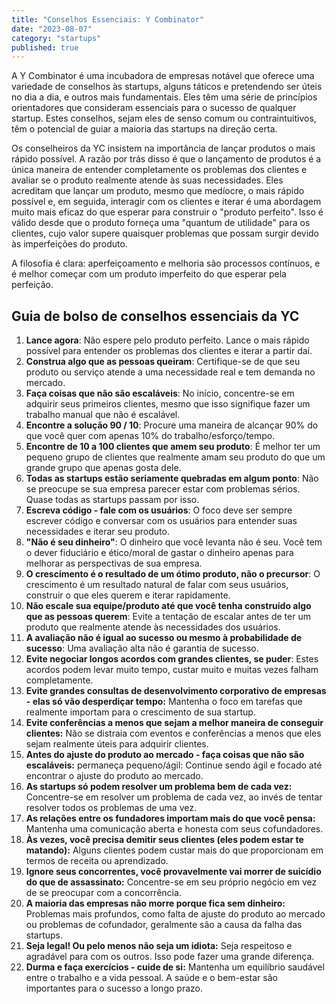 ```yaml
---
title: "Conselhos Essenciais: Y Combinator"
date: "2023-08-07"
category: "startups"
published: true
---
```


A Y Combinator é uma incubadora de empresas notável que oferece uma variedade de conselhos às startups, alguns táticos e pretendendo ser úteis no dia a dia, e outros mais fundamentais. Eles têm uma série de princípios orientadores que consideram essenciais para o sucesso de qualquer startup. Estes conselhos, sejam eles de senso comum ou contraintuitivos, têm o potencial de guiar a maioria das startups na direção certa.

Os conselheiros da YC insistem na importância de lançar produtos o mais rápido possível. A razão por trás disso é que o lançamento de produtos é a única maneira de entender completamente os problemas dos clientes e avaliar se o produto realmente atende às suas necessidades. Eles acreditam que lançar um produto, mesmo que medíocre, o mais rápido possível e, em seguida, interagir com os clientes e iterar é uma abordagem muito mais eficaz do que esperar para construir o "produto perfeito". Isso é válido desde que o produto forneça uma "quantum de utilidade" para os clientes, cujo valor supere quaisquer problemas que possam surgir devido às imperfeições do produto.

A filosofia é clara: aperfeiçoamento e melhoria são processos contínuos, e é melhor começar com um produto imperfeito do que esperar pela perfeição.

## Guia de bolso de conselhos essenciais da YC

1. **Lance agora**: Não espere pelo produto perfeito. Lance o mais rápido possível para entender os problemas dos clientes e iterar a partir daí.
2. **Construa algo que as pessoas queiram**: Certifique-se de que seu produto ou serviço atende a uma necessidade real e tem demanda no mercado.
3. **Faça coisas que não são escaláveis**: No início, concentre-se em adquirir seus primeiros clientes, mesmo que isso signifique fazer um trabalho manual que não é escalável.
4. **Encontre a solução 90 / 10**: Procure uma maneira de alcançar 90% do que você quer com apenas 10% do trabalho/esforço/tempo.
5. **Encontre de 10 a 100 clientes que amem seu produto**: É melhor ter um pequeno grupo de clientes que realmente amam seu produto do que um grande grupo que apenas gosta dele.
6. **Todas as startups estão seriamente quebradas em algum ponto**: Não se preocupe se sua empresa parecer estar com problemas sérios. Quase todas as startups passam por isso.
7. **Escreva código - fale com os usuários**: O foco deve ser sempre escrever código e conversar com os usuários para entender suas necessidades e iterar seu produto.
8. **"Não é seu dinheiro"**: O dinheiro que você levanta não é seu. Você tem o dever fiduciário e ético/moral de gastar o dinheiro apenas para melhorar as perspectivas de sua empresa.
9. **O crescimento é o resultado de um ótimo produto, não o precursor**: O crescimento é um resultado natural de falar com seus usuários, construir o que eles querem e iterar rapidamente.
10. **Não escale sua equipe/produto até que você tenha construído algo que as pessoas querem**: Evite a tentação de escalar antes de ter um produto que realmente atende às necessidades dos usuários.
11. **A avaliação não é igual ao sucesso ou mesmo à probabilidade de sucesso**: Uma avaliação alta não é garantia de sucesso.
12. **Evite negociar longos acordos com grandes clientes, se puder**: Estes acordos podem levar muito tempo, custar muito e muitas vezes falham completamente.
13. **Evite grandes consultas de desenvolvimento corporativo de empresas - elas só vão desperdiçar tempo:** Mantenha o foco em tarefas que realmente importam para o crescimento de sua startup.
14. **Evite conferências a menos que sejam a melhor maneira de conseguir clientes:** Não se distraia com eventos e conferências a menos que eles sejam realmente úteis para adquirir clientes.
15. **Antes do ajuste do produto ao mercado - faça coisas que não são escaláveis:** permaneça pequeno/ágil: Continue sendo ágil e focado até encontrar o ajuste do produto ao mercado.
16. **As startups só podem resolver um problema bem de cada vez:** Concentre-se em resolver um problema de cada vez, ao invés de tentar resolver todos os problemas de uma vez.
17. **As relações entre os fundadores importam mais do que você pensa:** Mantenha uma comunicação aberta e honesta com seus cofundadores.
18. **Às vezes, você precisa demitir seus clientes (eles podem estar te matando):** Alguns clientes podem custar mais do que proporcionam em termos de receita ou aprendizado.
19. **Ignore seus concorrentes, você provavelmente vai morrer de suicídio do que de assassinato:** Concentre-se em seu próprio negócio em vez de se preocupar com a concorrência.
20. **A maioria das empresas não morre porque fica sem dinheiro:** Problemas mais profundos, como falta de ajuste do produto ao mercado ou problemas de cofundador, geralmente são a causa da falha das startups.
21. **Seja legal! Ou pelo menos não seja um idiota:** Seja respeitoso e agradável para com os outros. Isso pode fazer uma grande diferença.
22. **Durma e faça exercícios - cuide de si:** Mantenha um equilíbrio saudável entre o trabalho e a vida pessoal. A saúde e o bem-estar são importantes para o sucesso a longo prazo.
